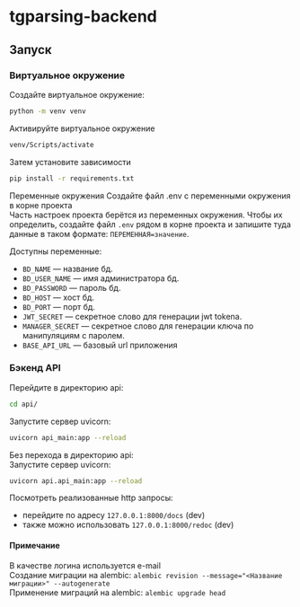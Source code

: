 # tgparsing-backend

## Запуск

### Виртуальное окружение  

Создайте виртуальное окружение:  
```sh
python -m venv venv
```
Активируйте виртуальное окружение  
```sh
venv/Scripts/activate
```
Затем установите зависимости  

```sh
pip install -r requirements.txt
```

Переменные окружения
Создайте файл .env с переменными окружения в корне проекта  
Часть настроек проекта берётся из переменных окружения. Чтобы их определить, создайте файл `.env` рядом в корне проекта и запишите туда данные в таком формате: `ПЕРЕМЕННАЯ=значение`.  

Доступны переменные:  
- `BD_NAME` — название бд.  
- `BD_USER_NAME` — имя администратора бд.  
- `BD_PASSWORD` — пароль бд.  
- `BD_HOST` — хост бд.  
- `BD_PORT` — порт бд.  
- `JWT_SECRET` — секретное слово для генерации jwt tokena.  
- `MANAGER_SECRET` — секретное слово для генерации ключа по манипуляциям с паролем.  
- `BASE_API_URL` — базовый url приложения  


### Бэкенд API

Перейдите в директорию api:  
```sh
cd api/
```  

Запустите сервер uvicorn:  
```sh
uvicorn api_main:app --reload
```  

Без перехода в директорию api:  
Запустите сервер uvicorn:  
```sh
uvicorn api.api_main:app --reload
```  

Посмотреть реализованные http запросы:  
- перейдите по адресу `127.0.0.1:8000/docs` (dev)  
- также можно использовать `127.0.0.1:8000/redoc` (dev)  

#### Примечание  
В качестве логина используется e-mail  
Создание миграции на alembic: `alembic revision --message="<Название миграции>" --autogenerate`  
Применение миграций на alembic: `alembic upgrade head`  